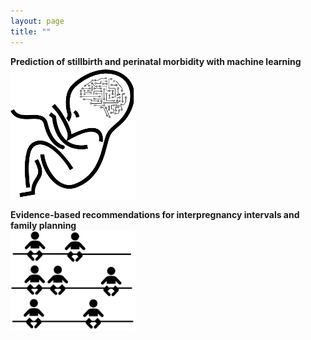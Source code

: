 ```yaml
---
layout: page
title: ""
---
```


**Prediction of stillbirth and perinatal morbidity with machine learning**  
<a href="https://gavinfpereira.github.io/stillbirth machine learning"><img src="/assets/Stillbirth ML icon.png" width="200" alt="Prediction of stillbirth and perinatal morbidity with machine learning"></a>

**Evidence-based recommendations for interpregnancy intervals and family planning**  
<a href="https://gavinfpereira.github.io/ipi"><img src="/assets/ipi.png" width="200" alt="Interpregnancy intervals and family planning"></a>
